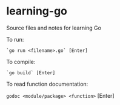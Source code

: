 # learning-go
Source files and notes for learning Go

To run:

	`go run <filename>.go` [Enter]

To compile:

	`go build` [Enter]

To read function documentation:

  `godoc <module/package> <function>` [Enter]
